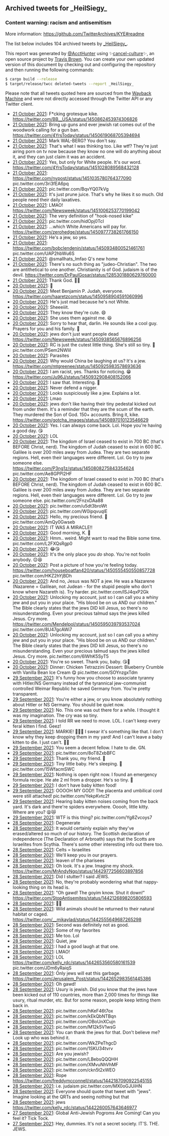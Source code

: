 ## Archived tweets for \_HeilSiegy\_
### Content warning: racism and antisemitism
More information: https://github.com/TwitterArchives/KYE#readme

The list below includes 104 archived tweets by
[\_HeilSiegy\_](https://twitter.com/_HeilSiegy_).




This report was generated by [@AcctHunter](https://twitter.com/accthunter) using ✨[cancel-culture](https://github.com/travisbrown/cancel-culture)✨,
an open source project by [Travis Brown](https://twitter.com/travisbrown). You can create your own
updated version of this document by checking out and configuring the repository and then running
the following commands:

```bash
$ cargo build --release
$ target/release/twcc deleted-tweets --report _HeilSiegy_
```

Please note that all tweets quoted here are sourced from the
[Wayback Machine](https://web.archive.org) and were not directly accessed through the Twitter API or
any Twitter client.



* [21 October 2021](https://web.archive.org/web/20211021090222/https://twitter.com/_HeilSiegy_/status/1451111592444186628): F*cking grotesque kike. https://twitter.com/BB__USA/status/1450862453974306826
* [21 October 2021](https://web.archive.org/web/20211021065230/https://twitter.com/_HeilSiegy_/status/1451078900168241152): Bring up guns and ever jewish rat comes out of the woodwork calling for a gun ban. https://twitter.com/4YrsToday/status/1450619068705394694
* [21 October 2021](https://web.archive.org/web/20211021064743/https://twitter.com/_HeilSiegy_/status/1451077678245859337): Mark WAL-BERG? You don't say.
* [21 October 2021](https://web.archive.org/web/20211021053814/https://twitter.com/_HeilSiegy_/status/1451060193098412040): That's what I was thinking too. Like wtf? They're just airing porn on tv now because they know no one will do anything about it, and they can just claim it was an accident.
* [21 October 2021](https://web.archive.org/web/20211021050235/https://twitter.com/_HeilSiegy_/status/1451051218294484992): Yes, but only for White people. It's our word. https://twitter.com/4YrsToday/status/1451028089568432128
* [21 October 2021](https://web.archive.org/web/20211021041938/https://twitter.com/_HeilSiegy_/status/1451040409560489986): https://twitter.com/nypost/status/1451035780764377090  pic.twitter.com/3ri3fEA6pq
* [21 October 2021](https://web.archive.org/web/20211021024229/https://twitter.com/_HeilSiegy_/status/1451015963227394049): pic.twitter.com/BqvYQ07kVg
* [21 October 2021](https://web.archive.org/web/20211021020626/https://twitter.com/_HeilSiegy_/status/1451006858072891393): It's just prune juice. That's why he likes it so much. Old people need their daily laxatives.
* [21 October 2021](https://web.archive.org/web/20211021020445/https://twitter.com/_HeilSiegy_/status/1451006475208376322): LMAO! https://twitter.com/Newsweek/status/1451006253770199042
* [21 October 2021](https://web.archive.org/web/20211021015802/https://twitter.com/_HeilSiegy_/status/1451004791468052488): The very definition of "hook-nosed kike"
* [21 October 2021](https://web.archive.org/web/20211021015220/https://twitter.com/_HeilSiegy_/status/1451003313105817608): pic.twitter.com/hidOpj0TcI
* [21 October 2021](https://web.archive.org/web/20211021014847/https://twitter.com/_HeilSiegy_/status/1451002453332217857): ...which White Americans will pay for. https://twitter.com/zerohedge/status/1450977738261766150
* [21 October 2021](https://web.archive.org/web/20211021013835/https://twitter.com/_HeilSiegy_/status/1450999890776137734): He's a jew, so yes.
* [21 October 2021](https://web.archive.org/web/20211021013813/https://twitter.com/_HeilSiegy_/status/1450999804159483906): https://twitter.com/bobclendenin/status/1450934800521461761  pic.twitter.com/UAP2hbWu6S
* [21 October 2021](https://web.archive.org/web/20211021012907/https://twitter.com/_HeilSiegy_/status/1450997545191215105): @smallhats_lmfao Q's new home
* [21 October 2021](https://web.archive.org/web/20211021012114/https://twitter.com/_HeilSiegy_/status/1450995524434288642): There's no such thing as "judeo-Christian". The two are antithetical to one another.   Christianity is of God.  judaism is of the devil. https://twitter.com/DrPaulGosar/status/1285301880629760000
* [21 October 2021](https://web.archive.org/web/20211021011637/https://twitter.com/_HeilSiegy_/status/1450994370497458177): Thank God. 🤗😘
* [20 October 2021](https://web.archive.org/web/20211020234123/https://twitter.com/_HeilSiegy_/status/1450970375291015169): 🤣
* [20 October 2021](https://web.archive.org/web/20211020230107/https://twitter.com/_HeilSiegy_/status/1450960256029319169): Meet Benjamin P. Judah, everyone. https://twitter.com/haaretzcom/status/1450958904591060996
* [20 October 2021](https://web.archive.org/web/20211020224722/https://twitter.com/_HeilSiegy_/status/1450956800946278403): He's just mad because he's not White.
* [20 October 2021](https://web.archive.org/web/20211020223547/https://twitter.com/_HeilSiegy_/status/1450953895757352960): Sheeeiiit.
* [20 October 2021](https://web.archive.org/web/20211020221744/https://twitter.com/_HeilSiegy_/status/1450949309948694532): They know they're cute. 😄
* [20 October 2021](https://web.archive.org/web/20211020214645/https://twitter.com/_HeilSiegy_/status/1450941042207887364): She uses them against me. 😆
* [20 October 2021](https://web.archive.org/web/20211020214602/https://twitter.com/_HeilSiegy_/status/1450940881222217732): Sorry to hear that, darlin. He sounds like a cool guy. Prayers for you and his family. 🙏
* [20 October 2021](https://web.archive.org/web/20211020214041/https://twitter.com/_HeilSiegy_/status/1450939005525233668): jews don't just want people dead https://twitter.com/Newsweek/status/1450938565676896256
* [20 October 2021](https://web.archive.org/web/20211020213810/https://twitter.com/_HeilSiegy_/status/1450938161438380041): RC is just the cutest little thing. She's still so tiny. 🥰 pic.twitter.com/PSem2NWIiI
* [20 October 2021](https://web.archive.org/web/20211020213400/https://twitter.com/_HeilSiegy_/status/1450936703695400971): Parasites
* [20 October 2021](https://web.archive.org/web/20211020213058/https://twitter.com/_HeilSiegy_/status/1450935568431468557): Why would China be laughing at us?   It's a jew. https://twitter.com/mtgreenee/status/1450925983578693636
* [20 October 2021](https://web.archive.org/web/20211020213506/https://twitter.com/_HeilSiegy_/status/1450935029165694977): I am racist, yes. Thanks for noticing. 😁 https://twitter.com/Ju96J/status/1450932908408152066
* [20 October 2021](https://web.archive.org/web/20211020210948/https://twitter.com/_HeilSiegy_/status/1450928312944144389): I saw that. Interesting. 🤔
* [20 October 2021](https://web.archive.org/web/20211020223547/https://twitter.com/_HeilSiegy_/status/1450953895757352960): Never defend a nigger.
* [20 October 2021](https://web.archive.org/web/20211020205624/https://twitter.com/_HeilSiegy_/status/1450924626465497097): Looks suspiciously like a jew. Explains a lot.
* [20 October 2021](https://web.archive.org/web/20211020205155/https://twitter.com/_HeilSiegy_/status/1450923657388298244): Lmao
* [20 October 2021](https://web.archive.org/web/20211020203033/https://twitter.com/_HeilSiegy_/status/1450918520020217861): jews don't like having their tiny pedestal kicked out from under them. It's a reminder that they are the scum of the earth. They murdered the Son of God.   150+ accounts. Bring it, kike. https://twitter.com/gotcha_images/status/1450897010123546629
* [20 October 2021](https://web.archive.org/web/20211020202501/https://twitter.com/_HeilSiegy_/status/1450917196314591235): Yes. I can always come back. Lol. Hope you're having a good day. 😘
* [20 October 2021](https://web.archive.org/web/20211020202152/https://twitter.com/_HeilSiegy_/status/1450916475066257410): LOL
* [20 October 2021](https://web.archive.org/web/20211020201739/https://twitter.com/_HeilSiegy_/status/1450915097073831942): The kingdom of Israel ceased to exist in 700 BC (that's BEFORE Christ, nerd). The kingdom of Judah ceased to exist in 600 BC.   Galilee is over 200 miles away from Judea. They are two separate regions. Hell, even their languages were different. Lol. Go try to jew someone else.  https://twitter.com/P3ng1z/status/1450808275843354624  pic.twitter.com/Ae8GPPl2HF
* [20 October 2021](https://web.archive.org/web/20211020201652/https://twitter.com/_HeilSiegy_/status/1450914851056934912): The kingdom of Israel ceased to exist in 700 BC (that's BEFORE Christ, nerd). The kingdom of Judah ceased to exist in 600 BC.   Galilee is over 200 miles away from Judea. They are two separate regions. Hell, even their languages were different. Lol. Go try to jew someone else. pic.twitter.com/2FnzxDAa88
* [20 October 2021](https://web.archive.org/web/20211020102336/https://twitter.com/_HeilSiegy_/status/1450769632005140488): pic.twitter.com/u5dt3broWt
* [20 October 2021](https://web.archive.org/web/20211020093454/https://twitter.com/_HeilSiegy_/status/1450757376919937029): pic.twitter.com/W0ipqvuqlE
* [20 October 2021](https://web.archive.org/web/20211020092645/https://twitter.com/_HeilSiegy_/status/1450755328635768832): Hello, my precious friend. 🤗 pic.twitter.com/AmQy0Gwseb
* [20 October 2021](https://web.archive.org/web/20211020091829/https://twitter.com/_HeilSiegy_/status/1450753231001423872): IT WAS A MIRACLE!!
* [20 October 2021](https://web.archive.org/web/20211020072524/https://twitter.com/_HeilSiegy_/status/1450724807327293441): Good morning, K. 🤗
* [20 October 2021](https://web.archive.org/web/20211020071529/https://twitter.com/_HeilSiegy_/status/1450722287284523010): Hmm.. weird.   Might want to read the Bible some time. pic.twitter.com/L2FXQsRgp0
* [20 October 2021](https://web.archive.org/web/20211020052944/https://twitter.com/_HeilSiegy_/status/1450695679651811328): 😂😘
* [20 October 2021](https://web.archive.org/web/20211020052753/https://twitter.com/_HeilSiegy_/status/1450695187353817089): It's the only place you *do* shop. You're not foolin anybody. 😌😆
* [20 October 2021](https://web.archive.org/web/20211020024937/https://twitter.com/_HeilSiegy_/status/1450655335883083781): Post a picture of how you're feeling today.  https://twitter.com/houseboatfan420/status/1450555450550857728  pic.twitter.com/HKZ2hYjBDh
* [20 October 2021](https://web.archive.org/web/20211020023948/https://twitter.com/_HeilSiegy_/status/1450652896102699013): And no, Jesus was NOT a jew.   He was a Nazarene (Nazarene = Galilean, not Judean - for the stupid people who don't know where Nazareth is).  Try harder. pic.twitter.com/lSJ4qxP2Gk
* [20 October 2021](https://web.archive.org/web/20211020021914/https://twitter.com/_HeilSiegy_/status/1450647747921645569): Unlocking my account, just so I can call you a whiny jew and put you in your place.   "His blood be on us AND our children."   The Bible clearly states that the jews DID kill Jesus, so there's no misunderstanding. Even your precious talmud says the jews killed Jesus.   Cry more.  https://twitter.com/Mendelpol/status/1450595039793537024  pic.twitter.com/8U47gcAWi7
* [20 October 2021](https://web.archive.org/web/20211020023948/https://twitter.com/_HeilSiegy_/status/1450652896102699013): Unlocking my account, just so I can call you a whiny jew and put you in your place.   "His blood be on us AND our children."   The Bible clearly states that the jews DID kill Jesus, so there's no misunderstanding. Even your precious talmud says the jews killed Jesus.    Cry more. pic.twitter.com/6lWhK5SyT5
* [20 October 2021](https://web.archive.org/web/20211020021812/https://twitter.com/_HeilSiegy_/status/1450635969774895107): You're so sweet. Thank you, baby. 😘🥰
* [20 October 2021](https://web.archive.org/web/20211020021812/https://twitter.com/_HeilSiegy_/status/1450635969774895107): Dinner: Chicken Tetrazzini  Dessert: Blueberry Crumble with Vanilla Bean Ice Cream 😋 pic.twitter.com/SOYnzgxTdm
* [29 September 2021](https://web.archive.org/web/20210929101955/https://twitter.com/_HeilSiegy_/status/1443158568937480192): It's funny how you choose to associate tyranny with Hitler/NS Germany instead of the tyrannical jew-communist controlled Weimar Republic he saved Germany from. You're pretty transparent.
* [29 September 2021](https://web.archive.org/web/20210929101955/https://twitter.com/_HeilSiegy_/status/1443158568937480192): You're either a jew, or you know absolutely nothing about Hitler or NS Germany. You should be quiet now.
* [29 September 2021](https://web.archive.org/web/20210929100201/https://twitter.com/_HeilSiegy_/status/1443154052364206080): No. This one was out there for a while. I thought it was my imagination. The cry was so tiny.
* [29 September 2021](https://web.archive.org/web/20210929095621/https://twitter.com/_HeilSiegy_/status/1443152616599416832): I told RR we need to move. LOL. I can't keep every feral kitten I find. Geez!
* [29 September 2021](https://web.archive.org/web/20210929095413/https://twitter.com/_HeilSiegy_/status/1443152081842364418): MARKIE! 🤨😅🤣  I swear it's something like that. I don't know why they keep dropping them in my yard! And I can't leave a baby kitten to die. I just can't. 🥴🤯
* [29 September 2021](https://web.archive.org/web/20210929073354/https://twitter.com/_HeilSiegy_/status/1443116787055296514): You seem a decent fellow. I hate to die. GN.
* [29 September 2021](https://web.archive.org/web/20210929065530/https://twitter.com/_HeilSiegy_/status/1443107115992633347): pic.twitter.com/8oT8ZxbBFC
* [29 September 2021](https://web.archive.org/web/20210929064445/https://twitter.com/_HeilSiegy_/status/1443104398394097675): Thank you, my friend. 🤗
* [29 September 2021](https://web.archive.org/web/20210929054818/https://twitter.com/_HeilSiegy_/status/1443090174259314693): Tiny little baby. He's sleeping. 🥰 pic.twitter.com/15WfacmSWC
* [29 September 2021](https://web.archive.org/web/20210929045033/https://twitter.com/_HeilSiegy_/status/1443075680418164736): Nothing is open right now. I found an emergency formula recipe. He ate 2 ml from a dropper. He's so tiny. 🥺
* [29 September 2021](https://web.archive.org/web/20210929041122/https://twitter.com/_HeilSiegy_/status/1443065825548587011): I don't have baby kitten food!
* [29 September 2021](https://web.archive.org/web/20210929041036/https://twitter.com/_HeilSiegy_/status/1443065631239065600): OOOOH MY GOD!! The placenta and umbilical cord were still attached! pic.twitter.com/YekpKvtc2f
* [29 September 2021](https://web.archive.org/web/20210929034242/https://twitter.com/_HeilSiegy_/status/1443058599165509632): Hearing baby kitten noises coming from the back yard. It's dark and there're spiders everywhere. Ooooh, little kitty. Where are you? 😫😿
* [29 September 2021](https://web.archive.org/web/20210929010346/https://twitter.com/_HeilSiegy_/status/1443018580853809159): WTF is this thing? pic.twitter.com/Yg8Zvcoys7
* [28 September 2021](https://web.archive.org/web/20210928224756/https://twitter.com/_HeilSiegy_/status/1442984433863122944): Degenerate
* [28 September 2021](https://web.archive.org/web/20210928224547/https://twitter.com/_HeilSiegy_/status/1442983883142664193): It would certainly explain why they've erased/altered so much of our history.   The Scottish declaration of independence (The Declaration of Arbroath) says that the Scotts are Israelites from Scythia. There's some other interesting info out there too.
* [28 September 2021](https://web.archive.org/web/20210928224008/https://twitter.com/_HeilSiegy_/status/1442982412615520258): Celts = Israelites
* [28 September 2021](https://web.archive.org/web/20210928223222/https://twitter.com/_HeilSiegy_/status/1442980470426275843): We'll keep you in our prayers.
* [28 September 2021](https://web.archive.org/web/20210928222844/https://twitter.com/_HeilSiegy_/status/1442979575869284358): leaven of the pharisees
* [28 September 2021](https://web.archive.org/web/20210928222717/https://twitter.com/_HeilSiegy_/status/1442979204803358723): Oh look. It's a jew. Imagine my shock. https://twitter.com/MrAndyNgo/status/1442977256603897856
* [28 September 2021](https://web.archive.org/web/20210928182726/https://twitter.com/_HeilSiegy_/status/1442918759874785283): Did I stutter? I said JEWS.
* [28 September 2021](https://web.archive.org/web/20210928042222/https://twitter.com/_HeilSiegy_/status/1442706183329099777): No, they're probably wondering what that nappy-looking thing on its head is.
* [28 September 2021](https://web.archive.org/web/20210928041925/https://twitter.com/_HeilSiegy_/status/1442705450349236224): "Oh gawd! The goyim know. Shut it down!" https://twitter.com/StopAntisemites/status/1442126898205806593
* [28 September 2021](https://web.archive.org/web/20210928040940/https://twitter.com/_HeilSiegy_/status/1442702964242763783): 🤷‍♀️
* [28 September 2021](https://web.archive.org/web/20210928040715/https://twitter.com/_HeilSiegy_/status/1442702380039118856): Wild animals should be returned to their natural habitat or caged. https://twitter.com/__mikaylad/status/1442555649687265298
* [28 September 2021](https://web.archive.org/web/20210928035229/https://twitter.com/_HeilSiegy_/status/1442698695804325889): Second was definitely not as good.
* [28 September 2021](https://web.archive.org/web/20210928034601/https://twitter.com/_HeilSiegy_/status/1442697045991690242): Some of my favorites
* [28 September 2021](https://web.archive.org/web/20210928011845/https://twitter.com/_HeilSiegy_/status/1442659929664405509): Me too. Lol
* [28 September 2021](https://web.archive.org/web/20210928011845/https://twitter.com/_HeilSiegy_/status/1442659929664405509): Quiet, jew
* [28 September 2021](https://web.archive.org/web/20210928010327/https://twitter.com/_HeilSiegy_/status/1442656121777438722): I had a good laugh at that one.
* [28 September 2021](https://web.archive.org/web/20210928005953/https://twitter.com/_HeilSiegy_/status/1442655219679219714): LMAO!
* [28 September 2021](https://web.archive.org/web/20210928005644/https://twitter.com/_HeilSiegy_/status/1442654418789351427): LOL  https://twitter.com/kelly_rdc/status/1442653560580161539  pic.twitter.com/JDm6yRaiqS
* [28 September 2021](https://web.archive.org/web/20210928005302/https://twitter.com/_HeilSiegy_/status/1442653506419232769): Only jews will eat this garbage. https://twitter.com/Jerusalem_Post/status/1442652983561445386
* [28 September 2021](https://web.archive.org/web/20210928005221/https://twitter.com/_HeilSiegy_/status/1442653287212257284): Oh gawd!
* [28 September 2021](https://web.archive.org/web/20210928004931/https://twitter.com/_HeilSiegy_/status/1442652632150118406): Usury is jewish. Did you know that the jews have been kicked out of 110 countries, more than 2,000 times for things like usury, ritual murder, etc.   But for some reason, people keep letting them back in.
* [28 September 2021](https://web.archive.org/web/20210928004452/https://twitter.com/_HeilSiegy_/status/1442651437222219778): pic.twitter.com/hKeF46t7ox
* [28 September 2021](https://web.archive.org/web/20210928004418/https://twitter.com/_HeilSiegy_/status/1442651281391243269): pic.twitter.com/kEkQbNTBqn
* [28 September 2021](https://web.archive.org/web/20210928004344/https://twitter.com/_HeilSiegy_/status/1442651179436101635): pic.twitter.com/OBoUnXCujn
* [28 September 2021](https://web.archive.org/web/20210928004349/https://twitter.com/_HeilSiegy_/status/1442651110888644616): pic.twitter.com/M12k5V1wsG
* [28 September 2021](https://web.archive.org/web/20210928004232/https://twitter.com/_HeilSiegy_/status/1442650869145681921): You can thank the jews for that. Don't believe me? Look up who was behind it.
* [28 September 2021](https://web.archive.org/web/20210928004154/https://twitter.com/_HeilSiegy_/status/1442650717957804033): pic.twitter.com/WkZPeThgcD
* [28 September 2021](https://web.archive.org/web/20210928004122/https://twitter.com/_HeilSiegy_/status/1442650586185441284): pic.twitter.com/1SKU34tvrv
* [28 September 2021](https://web.archive.org/web/20210928004051/https://twitter.com/_HeilSiegy_/status/1442650448289312770): Are you jewish?
* [28 September 2021](https://web.archive.org/web/20210928004026/https://twitter.com/_HeilSiegy_/status/1442650329900793858): pic.twitter.com/LBebsQQQHH
* [28 September 2021](https://web.archive.org/web/20210928003826/https://twitter.com/_HeilSiegy_/status/1442649809589088262): pic.twitter.com/XMvuNhVhMF
* [28 September 2021](https://web.archive.org/web/20210928003812/https://twitter.com/_HeilSiegy_/status/1442649749358792711): pic.twitter.com/ckn5t2xWEO
* [28 September 2021](https://web.archive.org/web/20210928003334/https://twitter.com/_HeilSiegy_/status/1442648612329115652): Rope https://twitter.com/freddymcconnell/status/1442187090922545155
* [28 September 2021](https://web.archive.org/web/20210928003246/https://twitter.com/_HeilSiegy_/status/1442648395076734979): i.e. judaism pic.twitter.com/MX0oGJUiHN
* [28 September 2021](https://web.archive.org/web/20210928002913/https://twitter.com/_HeilSiegy_/status/1442647506089807875): Everyone should quote that tweet with "jews". Imagine looking at the QRTs and seeing nothing but that
* [28 September 2021](https://web.archive.org/web/20210928011845/https://twitter.com/_HeilSiegy_/status/1442659929664405509): jews  https://twitter.com/kelly_rdc/status/1442260057643646977
* [27 September 2021](https://web.archive.org/web/20210927215532/https://twitter.com/_HeilSiegy_/status/1442608823215157254): Global Anti-Jewish Pogroms Are Coming!  Can you feel it?  Tick Tock.
* [27 September 2021](https://web.archive.org/web/20210927211915/https://twitter.com/_HeilSiegy_/status/1442599647810179073): Hey, dummies. It's not a secret society.  IT'S. THE. JEWS.
